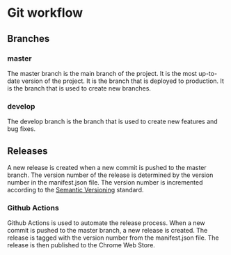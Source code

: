 # Git workflow
## Branches
### master
The master branch is the main branch of the project. It is the most up-to-date version of the project. It is the branch that is deployed to production. It is the branch that is used to create new branches.

### develop
The develop branch is the branch that is used to create new features and bug fixes.


## Releases
A new release is created when a new commit is pushed to the master branch. The version number of the release is determined by the version number in the manifest.json file. The version number is incremented according to the [Semantic Versioning](https://semver.org/) standard.

### Github Actions
Github Actions is used to automate the release process. When a new commit is pushed to the master branch, a new release is created. The release is tagged with the version number from the manifest.json file. The release is then published to the Chrome Web Store.




